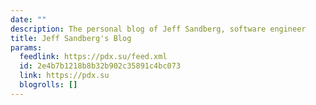 ```yaml
---
date: ""
description: The personal blog of Jeff Sandberg, software engineer
title: Jeff Sandberg's Blog
params:
  feedlink: https://pdx.su/feed.xml
  id: 2e4b7b1218b8b32b902c35891c4bc073
  link: https://pdx.su
  blogrolls: []
---
```

